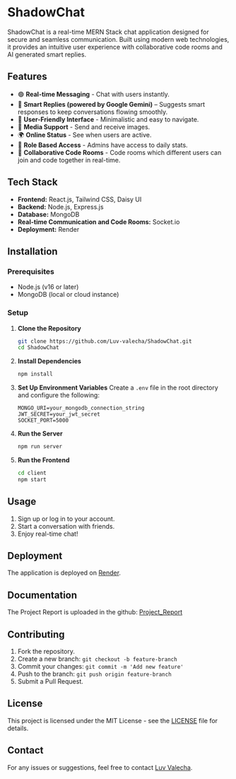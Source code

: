 # ShadowChat

ShadowChat is a real-time MERN Stack chat application designed for secure and seamless communication. Built using modern web technologies, it provides an intuitive user experience with collaborative code rooms and AI generated smart replies.

## Features

- 🟢 **Real-time Messaging** - Chat with users instantly.
- 🤖 **Smart Replies (powered by Google Gemini)** – Suggests smart responses to keep conversations flowing smoothly.
- 🎨 **User-Friendly Interface** - Minimalistic and easy to navigate.
- 📂 **Media Support** - Send and receive images.
- 🌍 **Online Status** - See when users are active.
- 🔐 **Role Based Access** - Admins have access to daily stats.
- 👥 **Collaborative Code Rooms** - Code rooms which different users can join and code together in real-time.

## Tech Stack

- **Frontend:** React.js, Tailwind CSS, Daisy UI
- **Backend:** Node.js, Express.js
- **Database:** MongoDB
- **Real-time Communication and Code Rooms:** Socket.io
- **Deployment:** Render

## Installation

### Prerequisites
- Node.js (v16 or later)
- MongoDB (local or cloud instance)

### Setup

1. **Clone the Repository**
   ```sh
   git clone https://github.com/Luv-valecha/ShadowChat.git
   cd ShadowChat
   ```

2. **Install Dependencies**
   ```sh
   npm install
   ```

3. **Set Up Environment Variables**
   Create a `.env` file in the root directory and configure the following:
   ```env
   MONGO_URI=your_mongodb_connection_string
   JWT_SECRET=your_jwt_secret
   SOCKET_PORT=5000
   ```

4. **Run the Server**
   ```sh
   npm run server
   ```

5. **Run the Frontend**
   ```sh
   cd client
   npm start
   ```

## Usage

1. Sign up or log in to your account.
2. Start a conversation with friends.
3. Enjoy real-time chat!

## Deployment

The application is deployed on [Render](https://shadowchat-iupa.onrender.com/).

## Documentation

The Project Report is uploaded in the github: [Project_Report](https://github.com/Luv-valecha/ShadowChat/blob/main/ShadowChat_Project_Report.pdf)

## Contributing

1. Fork the repository.
2. Create a new branch: `git checkout -b feature-branch`
3. Commit your changes: `git commit -m 'Add new feature'`
4. Push to the branch: `git push origin feature-branch`
5. Submit a Pull Request.

## License

This project is licensed under the MIT License - see the [LICENSE](LICENSE) file for details.

## Contact

For any issues or suggestions, feel free to contact [Luv Valecha](https://github.com/Luv-valecha).
